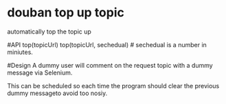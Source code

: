 # douban top up topic
automatically top the topic up

#API
top(topicUrl)
top(topicUrl, sechedual) # sechedual is a number in miniutes.

#Design
A dummy user will comment on the request topic with a dummy message via Selenium.

This can be scheduled so each time the program should clear the previous dummy messageto avoid too nosiy.
